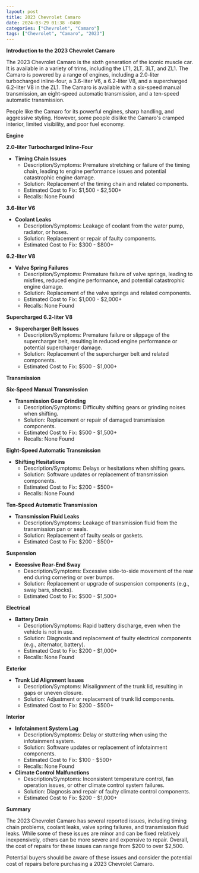 ```yaml
---
layout: post
title: 2023 Chevrolet Camaro
date: 2024-03-29 01:38 -0400
categories: ["Chevrolet", "Camaro"]
tags: ["Chevrolet", "Camaro", "2023"]
---
```

**Introduction to the 2023 Chevrolet Camaro**

The 2023 Chevrolet Camaro is the sixth generation of the iconic muscle car. It is available in a variety of trims, including the LT1, 2LT, 3LT, and ZL1. The Camaro is powered by a range of engines, including a 2.0-liter turbocharged inline-four, a 3.6-liter V6, a 6.2-liter V8, and a supercharged 6.2-liter V8 in the ZL1. The Camaro is available with a six-speed manual transmission, an eight-speed automatic transmission, and a ten-speed automatic transmission.

People like the Camaro for its powerful engines, sharp handling, and aggressive styling. However, some people dislike the Camaro's cramped interior, limited visibility, and poor fuel economy.

**Engine**

**2.0-liter Turbocharged Inline-Four**

* **Timing Chain Issues**
    * Description/Symptoms: Premature stretching or failure of the timing chain, leading to engine performance issues and potential catastrophic engine damage.
    * Solution: Replacement of the timing chain and related components.
    * Estimated Cost to Fix: $1,500 - $2,500+
    * Recalls: None Found

**3.6-liter V6**

* **Coolant Leaks**
    * Description/Symptoms: Leakage of coolant from the water pump, radiator, or hoses.
    * Solution: Replacement or repair of faulty components.
    * Estimated Cost to Fix: $300 - $800+

**6.2-liter V8**

* **Valve Spring Failures**
    * Description/Symptoms: Premature failure of valve springs, leading to misfires, reduced engine performance, and potential catastrophic engine damage.
    * Solution: Replacement of the valve springs and related components.
    * Estimated Cost to Fix: $1,000 - $2,000+
    * Recalls: None Found

**Supercharged 6.2-liter V8**

* **Supercharger Belt Issues**
    * Description/Symptoms: Premature failure or slippage of the supercharger belt, resulting in reduced engine performance or potential supercharger damage.
    * Solution: Replacement of the supercharger belt and related components.
    * Estimated Cost to Fix: $500 - $1,000+

**Transmission**

**Six-Speed Manual Transmission**

* **Transmission Gear Grinding**
    * Description/Symptoms: Difficulty shifting gears or grinding noises when shifting.
    * Solution: Replacement or repair of damaged transmission components.
    * Estimated Cost to Fix: $500 - $1,500+
    * Recalls: None Found

**Eight-Speed Automatic Transmission**

* **Shifting Hesitations**
    * Description/Symptoms: Delays or hesitations when shifting gears.
    * Solution: Software updates or replacement of transmission components.
    * Estimated Cost to Fix: $200 - $500+
    * Recalls: None Found

**Ten-Speed Automatic Transmission**

* **Transmission Fluid Leaks**
    * Description/Symptoms: Leakage of transmission fluid from the transmission pan or seals.
    * Solution: Replacement of faulty seals or gaskets.
    * Estimated Cost to Fix: $200 - $500+

**Suspension**

* **Excessive Rear-End Sway**
    * Description/Symptoms: Excessive side-to-side movement of the rear end during cornering or over bumps.
    * Solution: Replacement or upgrade of suspension components (e.g., sway bars, shocks).
    * Estimated Cost to Fix: $500 - $1,500+

**Electrical**

* **Battery Drain**
    * Description/Symptoms: Rapid battery discharge, even when the vehicle is not in use.
    * Solution: Diagnosis and replacement of faulty electrical components (e.g., alternator, battery).
    * Estimated Cost to Fix: $200 - $1,000+
    * Recalls: None Found

**Exterior**

* **Trunk Lid Alignment Issues**
    * Description/Symptoms: Misalignment of the trunk lid, resulting in gaps or uneven closure.
    * Solution: Adjustment or replacement of trunk lid components.
    * Estimated Cost to Fix: $200 - $500+

**Interior**

* **Infotainment System Lag**
    * Description/Symptoms: Delay or stuttering when using the infotainment system.
    * Solution: Software updates or replacement of infotainment components.
    * Estimated Cost to Fix: $100 - $500+
    * Recalls: None Found
* **Climate Control Malfunctions**
    * Description/Symptoms: Inconsistent temperature control, fan operation issues, or other climate control system failures.
    * Solution: Diagnosis and repair of faulty climate control components.
    * Estimated Cost to Fix: $200 - $1,000+

**Summary**

The 2023 Chevrolet Camaro has several reported issues, including timing chain problems, coolant leaks, valve spring failures, and transmission fluid leaks. While some of these issues are minor and can be fixed relatively inexpensively, others can be more severe and expensive to repair. Overall, the cost of repairs for these issues can range from $200 to over $2,500.

Potential buyers should be aware of these issues and consider the potential cost of repairs before purchasing a 2023 Chevrolet Camaro.
